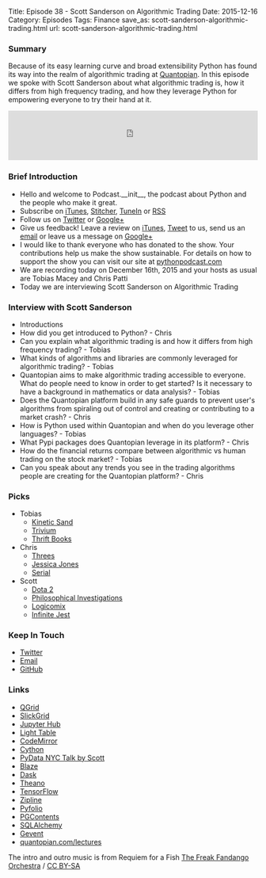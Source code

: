 Title: Episode 38 - Scott Sanderson on Algorithmic Trading
Date: 2015-12-16
Category: Episodes
Tags: Finance
save_as: scott-sanderson-algorithmic-trading.html
url: scott-sanderson-algorithmic-trading.html

### Summary
Because of its easy learning curve and broad extensibility Python has found its way into the realm of algorithmic trading at [Quantopian](https://www.quantopian.com/). In this episode we spoke with Scott Sanderson about what algorithmic trading is, how it differs from high frequency trading, and how they leverage Python for empowering everyone to try their hand at it.

<iframe id="audio_iframe" src="http://www.podbean.com/media/player/whkpx-5b5f7a?from=yiiadmin&skin=103&postId=5988218&download=1&share=1&fonts=Helvetica&auto=0" height="100" width="100%" frameborder="0" scrolling="no" data-name="pb-iframe-player"></iframe>

### Brief Introduction
- Hello and welcome to Podcast.\_\_init\_\_, the podcast about Python and the people who make it great.
- Subscribe on [iTunes](https://itunes.apple.com/us/podcast/podcast.-init/id981834425?mt=2&uo=6&at=&ct=), [Stitcher](http://www.stitcher.com/s?fid=64838&refid=stpr), [TuneIn](http://tunein.com/embed/follow/p726240/#) or [RSS](http://podcastinit.podbean.com/feed/)
- Follow us on [Twitter](https://twitter.com/Podcast__init__) or [Google+](https://plus.google.com/+Podcastinit-the-python-podcast)
- Give us feedback! Leave a review on [iTunes](https://itunes.apple.com/us/podcast/podcast.-init/id981834425?mt=2&uo=6&at=&ct=), [Tweet](https://twitter.com/Podcast__init__) to us, send us an [email](mailto:hosts@podcastinit.com) or leave us a message on [Google+](https://plus.google.com/+Podcastinit-the-python-podcast)
- I would like to thank everyone who has donated to the show. Your contributions help us make the show sustainable. For details on how to support the show you can visit our site at [pythonpodcast.com](http://pythonpodcast.com)
- We are recording today on December 16th, 2015 and your hosts as usual are Tobias Macey and Chris Patti
- Today we are interviewing Scott Sanderson on Algorithmic Trading

### Interview with Scott Sanderson
- Introductions
- How did you get introduced to Python? - Chris
- Can you explain what algorithmic trading is and how it differs from high frequency trading? - Tobias
- What kinds of algorithms and libraries are commonly leveraged for algorithmic trading? - Tobias
- Quantopian aims to make algorithmic trading accessible to everyone. What do people need to know in order to get started? Is it necessary to have a background in mathematics or data analysis? - Tobias
- Does the Quantopian platform build in any safe guards to prevent user's algorithms from spiraling out of control and creating or contributing to a market crash? - Chris
- How is Python used within Quantopian and when do you leverage other languages? - Tobias
- What Pypi packages does Quantopian leverage in its platform? - Chris
- How do the financial returns compare between algorithmic vs human trading on the stock market? - Tobias
- Can you speak about any trends you see in the trading algorithms people are creating for the Quantopian platform? - Chris

### Picks
- Tobias
    - [Kinetic Sand](http://amzn.to/1m8PZzF)
    - [Trivium](http://www.trivium.org/#)
    - [Thrift Books](http://www.thriftbooks.com/share/?code=UEsuqagAMz2wULIVOi2s%252fQ%253d%253d)
- Chris
    - [Threes](http://asherv.com/threes/)
    - [Jessica Jones](https://en.wikipedia.org/wiki/Jessica_Jones_(TV_series))
    - [Serial](https://serialpodcast.org/)
- Scott
    - [Dota 2](http://www.dota2.com)
    - [Philosophical Investigations](https://en.wikipedia.org/wiki/Philosophical_Investigation)
    - [Logicomix](http://www.logicomix.com/en/index.html)
    - [Infinite Jest](http://amzn.to/1VySAiL)

### Keep In Touch
- [Twitter](https://twitter.com/scottbsanderson)
- [Email](mailto:scott@quantopian.com)
- [GitHub](https://github.com/ssanderson)

### Links
- [QGrid](https://github.com/quantopian/qgrid)
- [SlickGrid](https://github.com/mleibman/SlickGrid)
- [Jupyter Hub](https://github.com/jupyter/jupyterhub)
- [Light Table](http://lighttable.com/)
- [CodeMirror](https://codemirror.net/)
- [Cython](http://cython.org/)
- [PyData NYC Talk by Scott](https://www.youtube.com/watch?v=8XlDvGYhlr8)
- [Blaze](http://blaze.readthedocs.org/en/latest/index.html)
- [Dask](http://dask.readthedocs.org/en/latest/)
- [Theano](http://deeplearning.net/software/theano/)
- [TensorFlow](https://www.tensorflow.org/)
- [Zipline](https://github.com/quantopian/zipline)
- [Pyfolio](http://quantopian.github.io/pyfolio/)
- [PGContents](https://github.com/quantopian/pgcontents)
- [SQLAlchemy](http://www.sqlalchemy.org/)
- [Gevent](http://www.gevent.org/)
- [quantopian.com/lectures](https://www.quantopian.com/lectures)

The intro and outro music is from Requiem for a Fish [The Freak Fandango Orchestra](http://freemusicarchive.org/music/The_Freak_Fandango_Orchestra/)  / [CC BY-SA](http://creativecommons.org/licenses/by-sa/3.0/)
